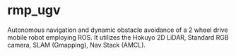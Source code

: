 # rmp_ugv
Autonomous navigation and dynamic obstacle avoidance of a 2 wheel drive mobile robot employing ROS. It utilizes the Hokuyo 2D LiDAR, Standard RGB camera, SLAM (Gmapping), Nav Stack (AMCL). 
